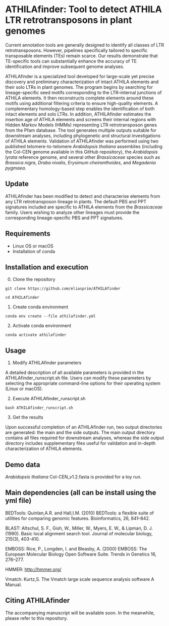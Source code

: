 # ATHILAfinder: Tool to detect ATHILA LTR retrotransposons in plant genomes

Current annotation tools are generally designed to identify all classes of LTR retrotransposons. However, pipelines specifically tailored to specific transposable elements (TEs) remain scarce. Our results demonstrate that TE-specific tools can substantially enhance the accuracy of TE identification and improve subsequent genome analyses. 

ATHILAfinder is a specialized tool developed for large-scale yet precise discovery and preliminary characterization of intact ATHILA elements and their solo LTRs in plant genomes. The program begins by searching for lineage-specific seed motifs corresponding to the LTR–internal junctions of ATHILA elements. It then reconstructs complete elements around these motifs using additional filtering criteria to ensure high-quality elements. A complementary homology-based step enables the identification of both intact elements and solo LTRs. In addition, ATHILAfinder estimates the insertion age of ATHILA elements and screens their internal regions with Hidden Markov Models (HMMs) representing LTR retrotransposon genes from the Pfam database. The tool generates multiple outputs suitable for downstream analyses, including phylogenetic and structural investigations of ATHILA elements. Validation of ATHILAfinder was performed using two published telomere-to-telomere *Arabidopsis thaliana* assemblies (including the Col-CEN genome available in this GitHub repository), the *Arabidopsis lyrata* reference genome, and several other *Brassicaceae* species such as *Brassica nigra*, *Draba nivalis*, *Erysimum cheiranthoides*, and *Megadenia pygmaea*.

## Update

ATHILAfinder has been modified to detect and characterise elements from any LTR retrotransposon lineage in plants. The default PBS and PPT signatures included are specific to ATHILA elements from the *Brassicaceae* family. Users wishing to analyze other lineages must provide the corresponding lineage-specific PBS and PPT signatures.

## Requirements

- Linux OS or macOS
- Installation of conda 


## Installation and execution

0. Clone the repository
```shell
git clone https://github.com/eliasprim/ATHILAfinder

cd ATHILAfinder
```

1. Create conda environment
```shell
conda env create --file athilafinder.yml
```

2. Activate conda environment

```shell
conda activate athilafinder
```

## Usage

1. Modify ATHILAfinder parameters

A detailed description of all available parameters is provided in the ATHILAfinder_runscript.sh file. Users can modify these parameters by selecting the appropriate command-line options for their operating system (Linux or macOS).  

2. Execute ATHILAfinder_runscript.sh

```shell
bash ATHILAfinder_runscript.sh
```

3. Get the results

Upon successful completion of an ATHILAfinder run, two output directories are generated: the main and the side outputs. The main output directory contains all files required for downstream analyses, whereas the side output directory includes supplementary files useful for validation and in-depth characterization of ATHILA elements.

## Demo data

*Arabidopsis thaliana* Col-CEN_v1.2.fasta is provided for a toy run.

## Main dependencies (all can be install using the yml file)

BEDTools: Quinlan,A.R. and Hall,I.M. (2010) BEDTools: a flexible suite of utilities for comparing genomic features. Bioinformatics, 26, 841–842.

BLAST: Altschul, S. F., Gish, W., Miller, W., Myers, E. W., & Lipman, D. J. (1990). Basic local alignment search tool. Journal of molecular biology, 215(3), 403-410.

EMBOSS: Rice, P., Longden, I. and Bleasby, A. (2000) EMBOSS: The European Molecular Biology Open Software Suite. Trends in Genetics 16, 276–277. 

HMMER: http://hmmer.org/

Vmatch: Kurtz,S. The Vmatch large scale sequence analysis software A Manual.

## Citing ATHILAfinder

The accompanying manuscript will be available soon. In the meanwhile, please refer to this repository.
